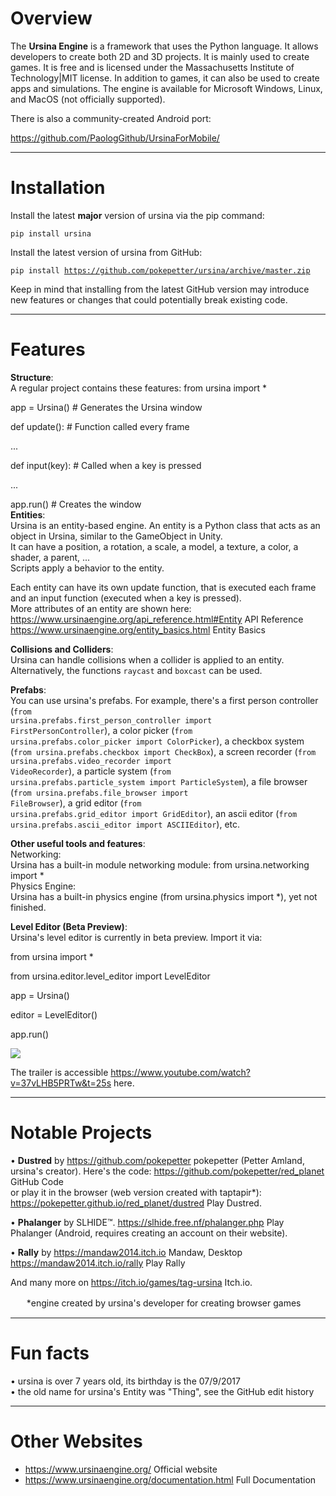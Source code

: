 # Overview

The **Ursina Engine** is a framework that uses the Python language. It allows developers to create both 2D and 3D projects. It is mainly used to create games. It is free and is licensed under the Massachusetts Institute of Technology|MIT license. In addition to games, it can also be used to create apps and simulations. The engine is available for Microsoft Windows, Linux, and MacOS (not officially supported).

There is also a community-created Android port:

https://github.com/PaologGithub/UrsinaForMobile/

----

# Installation

Install the latest **major** version of ursina via the pip command:

<code>pip install ursina</code>

Install the latest version of ursina from GitHub:

<code>pip install https://github.com/pokepetter/ursina/archive/master.zip</code>

Keep in mind that installing from the latest GitHub version may introduce new features or changes that could potentially break existing code.

----
# Features

**Structure**:<br>
A regular project contains these features: 
<syntaxhighlight lang="python" line>
from ursina import *

app = Ursina() #‎ Generates the Ursina window 

def update(): #‎ Function called every frame

   ... 

def input(key): #‎ Called when a key is pressed

   ...

app.run() #‎ Creates the window 
</syntaxhighlight>
<br>
**Entities**:<br>Ursina is an entity-based engine. An entity is a Python class that acts as an object in Ursina, similar to the GameObject in Unity.<br>It can have a position, a rotation, a scale, a model, a texture, a color, a shader, a parent, ...<br>Scripts apply a behavior to the entity.

Each entity can have its own update function, that is executed each frame and an input function (executed when a key is pressed).<br>More attributes of an entity are shown here: https://www.ursinaengine.org/api_reference.html#Entity API Reference https://www.ursinaengine.org/entity_basics.html Entity Basics<br>

**Collisions and Colliders**:<br>Ursina can handle collisions when a collider is applied to an entity.<br>Alternatively, the functions <code>raycast</code> and <code>boxcast</code> can be used.<br />

**Prefabs**:<br>You can use ursina's prefabs. For example, there's a first person controller (<code>from ursina.prefabs.first_person_controller import FirstPersonController</code>), a color picker (<code>from ursina.prefabs.color_picker import ColorPicker</code>), a checkbox system (<code>from ursina.prefabs.checkbox import CheckBox</code>), a screen recorder (<code>from ursina.prefabs.video_recorder import VideoRecorder</code>), a particle system (<code>from ursina.prefabs.particle_system import ParticleSystem</code>), a file browser (<code>from ursina.prefabs.file_browser import FileBrowser</code>), a grid editor (<code>from ursina.prefabs.grid_editor import GridEditor</code>), an ascii editor (<code>from ursina.prefabs.ascii_editor import ASCIIEditor</code>), etc.

**Other useful tools and features**:<br>Networking:<br>Ursina has a built-in module networking module: from ursina.networking import *<br>Physics Engine:<br>Ursina has a built-in physics engine (from ursina.physics import *), yet not finished.<br>

**Level Editor (Beta Preview)**:<br>Ursina's level editor is currently in beta preview. Import it via:<syntaxhighlight lang="python" line>

from ursina import *

from ursina.editor.level_editor import LevelEditor

app = Ursina()

editor = LevelEditor()

app.run()
</syntaxhighlight>

![](https://upload.wikimedia.org/wikipedia/commons/b/bd/Ursina_level_editor_screenshot.png) 

The trailer is accessible https://www.youtube.com/watch?v=37vLHB5PRTw&t=25s here. 

----

# Notable Projects

• **Dustred** by https://github.com/pokepetter pokepetter (Petter Amland, ursina's creator). Here's the code: https://github.com/pokepetter/red_planet GitHub Code<br /> or play it in the browser (web version created with taptapir*): https://pokepetter.github.io/red_planet/dustred Play Dustred.

• **Phalanger** by SLHIDE™. https://slhide.free.nf/phalanger.php Play Phalanger (Android, requires creating an account on their website).

• **Rally** by https://mandaw2014.itch.io Mandaw, Desktop https://mandaw2014.itch.io/rally Play Rally

And many more on https://itch.io/games/tag-ursina Itch.io.

ㅤㅤ*engine created by ursina's developer for creating browser games

----

# Fun facts

• ursina is over 7 years old, its birthday is the 07/9/2017<br>
• the old name for ursina's Entity was "Thing", see the GitHub edit history

----

# Other Websites
* https://www.ursinaengine.org/ Official website
* https://www.ursinaengine.org/documentation.html Full Documentation
